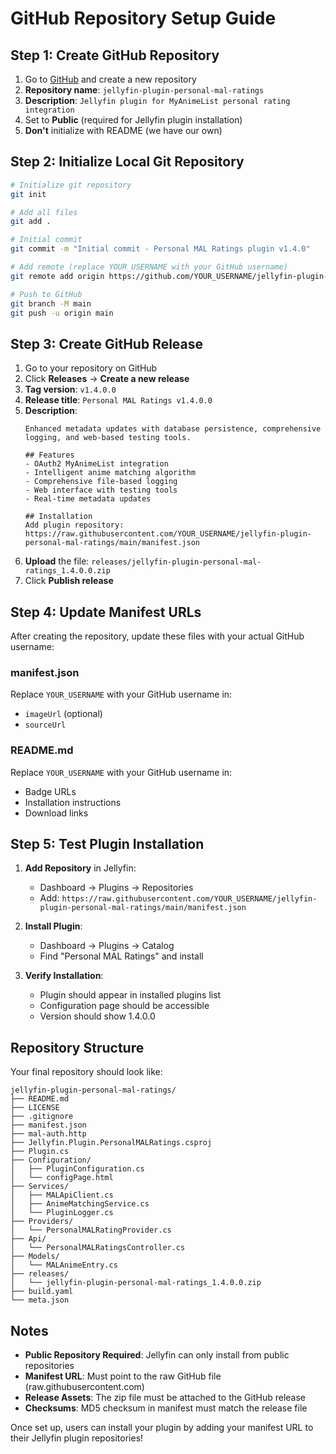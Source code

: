 # GitHub Repository Setup Guide

## Step 1: Create GitHub Repository

1. Go to [GitHub](https://github.com) and create a new repository
2. **Repository name**: `jellyfin-plugin-personal-mal-ratings`
3. **Description**: `Jellyfin plugin for MyAnimeList personal rating integration`
4. Set to **Public** (required for Jellyfin plugin installation)
5. **Don't** initialize with README (we have our own)

## Step 2: Initialize Local Git Repository

```bash
# Initialize git repository
git init

# Add all files
git add .

# Initial commit
git commit -m "Initial commit - Personal MAL Ratings plugin v1.4.0"

# Add remote (replace YOUR_USERNAME with your GitHub username)
git remote add origin https://github.com/YOUR_USERNAME/jellyfin-plugin-personal-mal-ratings.git

# Push to GitHub
git branch -M main
git push -u origin main
```

## Step 3: Create GitHub Release

1. Go to your repository on GitHub
2. Click **Releases** → **Create a new release**
3. **Tag version**: `v1.4.0.0`
4. **Release title**: `Personal MAL Ratings v1.4.0.0`
5. **Description**:
   ```
   Enhanced metadata updates with database persistence, comprehensive logging, and web-based testing tools.

   ## Features
   - OAuth2 MyAnimeList integration
   - Intelligent anime matching algorithm
   - Comprehensive file-based logging
   - Web interface with testing tools
   - Real-time metadata updates

   ## Installation
   Add plugin repository: https://raw.githubusercontent.com/YOUR_USERNAME/jellyfin-plugin-personal-mal-ratings/main/manifest.json
   ```
6. **Upload** the file: `releases/jellyfin-plugin-personal-mal-ratings_1.4.0.0.zip`
7. Click **Publish release**

## Step 4: Update Manifest URLs

After creating the repository, update these files with your actual GitHub username:

### manifest.json
Replace `YOUR_USERNAME` with your GitHub username in:
- `imageUrl` (optional)
- `sourceUrl`

### README.md
Replace `YOUR_USERNAME` with your GitHub username in:
- Badge URLs
- Installation instructions
- Download links

## Step 5: Test Plugin Installation

1. **Add Repository** in Jellyfin:
   - Dashboard → Plugins → Repositories
   - Add: `https://raw.githubusercontent.com/YOUR_USERNAME/jellyfin-plugin-personal-mal-ratings/main/manifest.json`

2. **Install Plugin**:
   - Dashboard → Plugins → Catalog
   - Find "Personal MAL Ratings" and install

3. **Verify Installation**:
   - Plugin should appear in installed plugins list
   - Configuration page should be accessible
   - Version should show 1.4.0.0

## Repository Structure

Your final repository should look like:
```
jellyfin-plugin-personal-mal-ratings/
├── README.md
├── LICENSE
├── .gitignore
├── manifest.json
├── mal-auth.http
├── Jellyfin.Plugin.PersonalMALRatings.csproj
├── Plugin.cs
├── Configuration/
│   ├── PluginConfiguration.cs
│   └── configPage.html
├── Services/
│   ├── MALApiClient.cs
│   ├── AnimeMatchingService.cs
│   └── PluginLogger.cs
├── Providers/
│   └── PersonalMALRatingProvider.cs
├── Api/
│   └── PersonalMALRatingsController.cs
├── Models/
│   └── MALAnimeEntry.cs
├── releases/
│   └── jellyfin-plugin-personal-mal-ratings_1.4.0.0.zip
├── build.yaml
└── meta.json
```

## Notes

- **Public Repository Required**: Jellyfin can only install from public repositories
- **Manifest URL**: Must point to the raw GitHub file (raw.githubusercontent.com)
- **Release Assets**: The zip file must be attached to the GitHub release
- **Checksums**: MD5 checksum in manifest must match the release file

Once set up, users can install your plugin by adding your manifest URL to their Jellyfin plugin repositories!